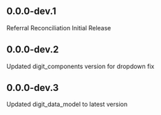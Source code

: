 ## 0.0.0-dev.1
Referral Reconciliation Initial Release

## 0.0.0-dev.2
Updated digit_components version for dropdown fix

## 0.0.0-dev.3
Updated digit_data_model to latest version